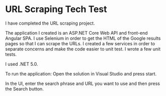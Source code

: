 # URL Scraping Tech Test

I have completed the URL scraping project.

The application I created is an ASP.NET Core Web API and front-end Angular SPA. I use Selenium in order to get the HTML of the Google results pages so that I can scrape the URLs. I created a few services in order to separate concerns and make the code easier to unit test. I wrote a few unit tests.

I used .NET 5.0.

To run the application:
Open the solution in Visual Studio and press start.

In the UI, enter the search phrase and URL you want to use and then press the Search button.
